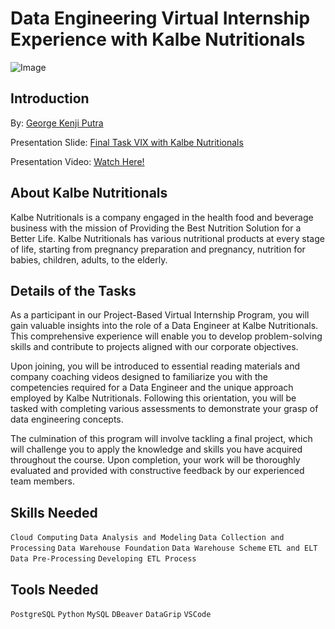 # Data Engineering Virtual Internship Experience with Kalbe Nutritionals

![Image](https://assets.pikiran-rakyat.com/crop/0x0:0x0/750x500/photo/2021/09/12/1992975802.png)

## Introduction

By: [George Kenji Putra](https://www.linkedin.com/in/georgekenjiputra/)

Presentation Slide: [Final Task VIX with Kalbe Nutritionals](https://www.canva.com/design/DAFrgeCkybk/zICIK9gUGrqCqm1qzPnTBg/view?utm_content=DAFrgeCkybk&utm_campaign=designshare&utm_medium=link&utm_source=publishsharelink)

Presentation Video: [Watch Here!](https://1drv.ms/v/s!AlILl9zmZV5GhEdw5xE40AYg8jXb?e=tlodtf)

## About Kalbe Nutritionals

Kalbe Nutritionals is a company engaged in the health food and beverage business with the mission of Providing the Best Nutrition Solution for a Better Life. Kalbe Nutritionals has various nutritional products at every stage of life, starting from pregnancy preparation and pregnancy, nutrition for babies, children, adults, to the elderly.

## Details of the Tasks

As a participant in our Project-Based Virtual Internship Program, you will gain valuable insights into the role of a Data Engineer at Kalbe Nutritionals. This comprehensive experience will enable you to develop problem-solving skills and contribute to projects aligned with our corporate objectives.

Upon joining, you will be introduced to essential reading materials and company coaching videos designed to familiarize you with the competencies required for a Data Engineer and the unique approach employed by Kalbe Nutritionals. Following this orientation, you will be tasked with completing various assessments to demonstrate your grasp of data engineering concepts.

The culmination of this program will involve tackling a final project, which will challenge you to apply the knowledge and skills you have acquired throughout the course. Upon completion, your work will be thoroughly evaluated and provided with constructive feedback by our experienced team members.

## Skills Needed

`Cloud Computing` `Data Analysis and Modeling` `Data Collection and Processing` `Data Warehouse Foundation` `Data Warehouse Scheme` `ETL and ELT` `Data Pre-Processing` `Developing ETL Process`

## Tools Needed

`PostgreSQL` `Python` `MySQL` `DBeaver` `DataGrip` `VSCode`
